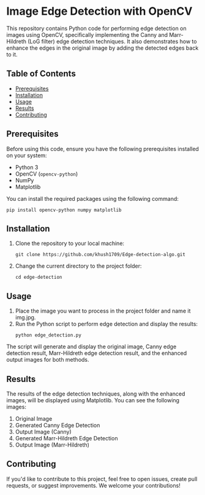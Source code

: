 # Image Edge Detection with OpenCV

This repository contains Python code for performing edge detection on images using OpenCV, specifically implementing the Canny and Marr-Hildreth (LoG filter) edge detection techniques. It also demonstrates how to enhance the edges in the original image by adding the detected edges back to it.

## Table of Contents

- [Prerequisites](#prerequisites)
- [Installation](#installation)
- [Usage](#usage)
- [Results](#results)
- [Contributing](#contributing)

## Prerequisites

Before using this code, ensure you have the following prerequisites installed on your system:

- Python 3
- OpenCV (`opencv-python`)
- NumPy
- Matplotlib

You can install the required packages using the following command:
```shell
pip install opencv-python numpy matplotlib
```

## Installation
1) Clone the repository to your local machine:
    ```shell
    git clone https://github.com/khush1709/Edge-detection-algo.git
   ```
    
2) Change the current directory to the project folder:
   ```shell
   cd edge-detection
   ```
   
## Usage
1) Place the image you want to process in the project folder and name it img.jpg.
2) Run the Python script to perform edge detection and display the results:
   ```shell
   python edge_detection.py
   ```
The script will generate and display the original image, Canny edge detection result, Marr-Hildreth edge detection result, and the enhanced output images for both methods.

## Results
The results of the edge detection techniques, along with the enhanced images, will be displayed using Matplotlib. You can see the following images:

1) Original Image
2) Generated Canny Edge Detection
3) Output Image (Canny)
4) Generated Marr-Hildreth Edge Detection
5) Output Image (Marr-Hildreth)

## Contributing
If you'd like to contribute to this project, feel free to open issues, create pull requests, or suggest improvements. We welcome your contributions!
